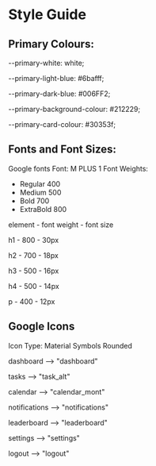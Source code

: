 # Style Guide

## Primary Colours:
--primary-white: white;

--primary-light-blue: #6bafff;

--primary-dark-blue: #006FF2;

--primary-background-colour: #212229;

--primary-card-colour: #30353f;

## Fonts and Font Sizes:
Google fonts
Font: M PLUS 1
Font Weights: 
- Regular 400
- Medium 500
- Bold 700
- ExtraBold 800

element - font weight - font size

h1 - 800 - 30px

h2 - 700 - 18px

h3 - 500 - 16px

h4 - 500 - 14px

p - 400 - 12px

## Google Icons
Icon Type: Material Symbols Rounded

dashboard --> "dashboard"

tasks --> "task_alt"

calendar --> "calendar_mont"

notifications --> "notifications"

leaderboard --> "leaderboard"

settings --> "settings"

logout --> "logout"